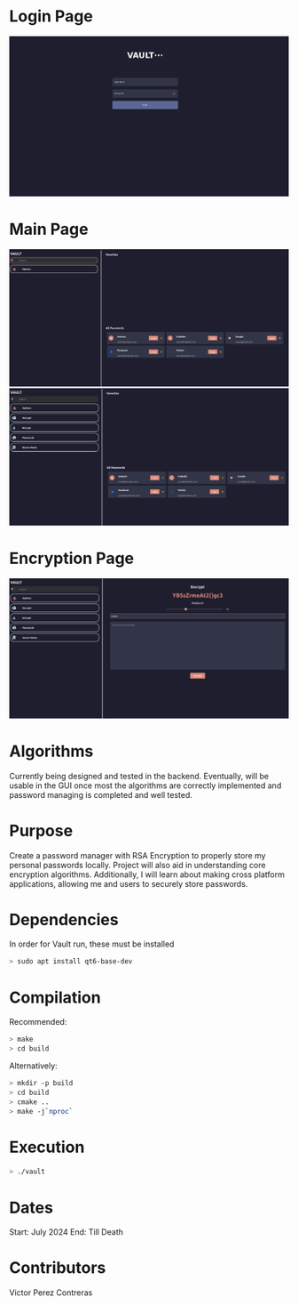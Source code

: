 # Login Page

<img src="imgs/login_page.png" width="auto" height="auto">

# Main Page

<p float="left">
    <img src="imgs/main_page_classic.png" width="auto" />
    <img src="imgs/main_page_open.png" width="auto" />
</p>

# Encryption Page

<img src="imgs/encryption_page.png" width="auto" height="auto">

# Algorithms

Currently being designed and tested in the backend. Eventually, will be usable 
in the GUI once most the algorithms are correctly implemented and password 
managing is completed and well tested.

# Purpose

Create a password manager with RSA Encryption to properly store my personal 
passwords locally. Project will also aid in understanding core encryption algorithms. 
Additionally, I will learn about making cross platform applications, allowing me
and users to securely store passwords.

# Dependencies

In order for Vault run, these must be installed

```bash
> sudo apt install qt6-base-dev
```

# Compilation

Recommended:

```bash
> make
> cd build
```

Alternatively:

```bash
> mkdir -p build
> cd build
> cmake ..
> make -j`nproc`
```

# Execution
```bash
> ./vault
```

# Dates

Start: July 2024
End: Till Death

# Contributors

Victor Perez Contreras
